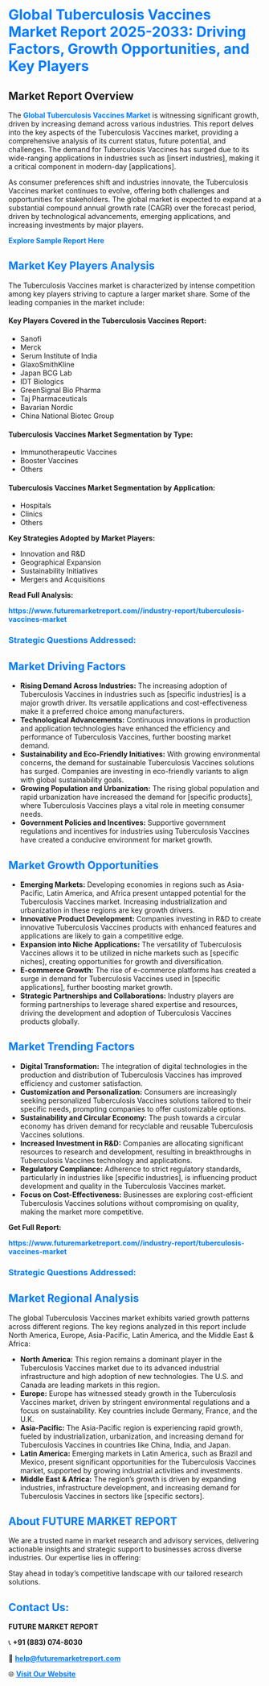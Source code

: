 <h1 style="color: #007BFF;">Global Tuberculosis Vaccines Market Report 2025-2033: Driving Factors, Growth Opportunities, and Key Players</h1>

<section id="overview">
<h2>Market Report Overview</h2>
<p>The <a href="https://www.futuremarketreport.com//industry-report/tuberculosis-vaccines-market" style="color: #007BFF; text-decoration: none;"><strong>Global Tuberculosis Vaccines Market</strong></a> is witnessing significant growth, driven by increasing demand across various industries. This report delves into the key aspects of the Tuberculosis Vaccines market, providing a comprehensive analysis of its current status, future potential, and challenges. The demand for Tuberculosis Vaccines has surged due to its wide-ranging applications in industries such as [insert industries], making it a critical component in modern-day [applications].</p>
<p>As consumer preferences shift and industries innovate, the Tuberculosis Vaccines market continues to evolve, offering both challenges and opportunities for stakeholders. The global market is expected to expand at a substantial compound annual growth rate (CAGR) over the forecast period, driven by technological advancements, emerging applications, and increasing investments by major players.</p>
</section>

<section id="overview">
<p><a href="https://www.futuremarketreport.com//request-sample/reportId=84815" style="color: #007BFF; text-decoration: none;"><strong>Explore Sample Report Here</strong></a></p>
</section>

<section id="key-players">
<h2 style="color: #007BFF;">Market Key Players Analysis</h2>
<p>The Tuberculosis Vaccines market is characterized by intense competition among key players striving to capture a larger market share. Some of the leading companies in the market include:</p>
<h4>Key Players Covered in the Tuberculosis Vaccines Report:</h4>
<ul><li>Sanofi</li><li>Merck</li><li>Serum Institute of India</li><li>GlaxoSmithKline</li><li>Japan BCG Lab</li><li>IDT Biologics</li><li>GreenSignal Bio Pharma</li><li>Taj Pharmaceuticals</li><li>Bavarian Nordic</li><li>China National Biotec Group</li></ul>
<h4>Tuberculosis Vaccines Market Segmentation by Type:</h4>
<ul><li>Immunotherapeutic Vaccines</li><li>Booster Vaccines</li><li>Others</li></ul>

<h4>Tuberculosis Vaccines Market Segmentation by Application:</h4>
<ul><li>Hospitals</li><li>Clinics</li><li>Others</li></ul>
<p><strong>Key Strategies Adopted by Market Players:</strong></p>
<ul>
<li>Innovation and R&D</li>
<li>Geographical Expansion</li>
<li>Sustainability Initiatives</li>
<li>Mergers and Acquisitions</li>
</ul>
</section>

<section>
<p><strong>Read Full Analysis: </strong></p><a href="https://www.futuremarketreport.com//industry-report/tuberculosis-vaccines-market" style="color: #007BFF; text-decoration: none;"><strong>https://www.futuremarketreport.com//industry-report/tuberculosis-vaccines-market</strong></a>
<h3 style="color: #007BFF;">Strategic Questions Addressed:</h3>
</section>

<section id="driving-factors">
<h2 style="color: #007BFF;">Market Driving Factors</h2>
<ul>
<li><strong>Rising Demand Across Industries:</strong> The increasing adoption of Tuberculosis Vaccines in industries such as [specific industries] is a major growth driver. Its versatile applications and cost-effectiveness make it a preferred choice among manufacturers.</li>
<li><strong>Technological Advancements:</strong> Continuous innovations in production and application technologies have enhanced the efficiency and performance of Tuberculosis Vaccines, further boosting market demand.</li>
<li><strong>Sustainability and Eco-Friendly Initiatives:</strong> With growing environmental concerns, the demand for sustainable Tuberculosis Vaccines solutions has surged. Companies are investing in eco-friendly variants to align with global sustainability goals.</li>
<li><strong>Growing Population and Urbanization:</strong> The rising global population and rapid urbanization have increased the demand for [specific products], where Tuberculosis Vaccines plays a vital role in meeting consumer needs.</li>
<li><strong>Government Policies and Incentives:</strong> Supportive government regulations and incentives for industries using Tuberculosis Vaccines have created a conducive environment for market growth.</li>
</ul>
</section>

<section id="growth-opportunities">
<h2 style="color: #007BFF;">Market Growth Opportunities</h2>
<ul>
<li><strong>Emerging Markets:</strong> Developing economies in regions such as Asia-Pacific, Latin America, and Africa present untapped potential for the Tuberculosis Vaccines market. Increasing industrialization and urbanization in these regions are key growth drivers.</li>
<li><strong>Innovative Product Development:</strong> Companies investing in R&D to create innovative Tuberculosis Vaccines products with enhanced features and applications are likely to gain a competitive edge.</li>
<li><strong>Expansion into Niche Applications:</strong> The versatility of Tuberculosis Vaccines allows it to be utilized in niche markets such as [specific niches], creating opportunities for growth and diversification.</li>
<li><strong>E-commerce Growth:</strong> The rise of e-commerce platforms has created a surge in demand for Tuberculosis Vaccines used in [specific applications], further boosting market growth.</li>
<li><strong>Strategic Partnerships and Collaborations:</strong> Industry players are forming partnerships to leverage shared expertise and resources, driving the development and adoption of Tuberculosis Vaccines products globally.</li>
</ul>
</section>

<section id="trending-factors">
<h2 style="color: #007BFF;">Market Trending Factors</h2>
<ul>
<li><strong>Digital Transformation:</strong> The integration of digital technologies in the production and distribution of Tuberculosis Vaccines has improved efficiency and customer satisfaction.</li>
<li><strong>Customization and Personalization:</strong> Consumers are increasingly seeking personalized Tuberculosis Vaccines solutions tailored to their specific needs, prompting companies to offer customizable options.</li>
<li><strong>Sustainability and Circular Economy:</strong> The push towards a circular economy has driven demand for recyclable and reusable Tuberculosis Vaccines solutions.</li>
<li><strong>Increased Investment in R&D:</strong> Companies are allocating significant resources to research and development, resulting in breakthroughs in Tuberculosis Vaccines technology and applications.</li>
<li><strong>Regulatory Compliance:</strong> Adherence to strict regulatory standards, particularly in industries like [specific industries], is influencing product development and quality in the Tuberculosis Vaccines market.</li>
<li><strong>Focus on Cost-Effectiveness:</strong> Businesses are exploring cost-efficient Tuberculosis Vaccines solutions without compromising on quality, making the market more competitive.</li>
</ul>
</section>

<section>
<p><strong>Get Full Report: </strong></p><a href="https://www.futuremarketreport.com//industry-report/tuberculosis-vaccines-market" style="color: #007BFF; text-decoration: none;"><strong>https://www.futuremarketreport.com//industry-report/tuberculosis-vaccines-market</strong></a>
<h3 style="color: #007BFF;">Strategic Questions Addressed:</h3>
</section>


<section id="regional-analysis">
<h2 style="color: #007BFF;">Market Regional Analysis</h2>
<p>The global Tuberculosis Vaccines market exhibits varied growth patterns across different regions. The key regions analyzed in this report include North America, Europe, Asia-Pacific, Latin America, and the Middle East & Africa:</p>
<ul>
<li><strong>North America:</strong> This region remains a dominant player in the Tuberculosis Vaccines market due to its advanced industrial infrastructure and high adoption of new technologies. The U.S. and Canada are leading markets in this region.</li>
<li><strong>Europe:</strong> Europe has witnessed steady growth in the Tuberculosis Vaccines market, driven by stringent environmental regulations and a focus on sustainability. Key countries include Germany, France, and the U.K.</li>
<li><strong>Asia-Pacific:</strong> The Asia-Pacific region is experiencing rapid growth, fueled by industrialization, urbanization, and increasing demand for Tuberculosis Vaccines in countries like China, India, and Japan.</li>
<li><strong>Latin America:</strong> Emerging markets in Latin America, such as Brazil and Mexico, present significant opportunities for the Tuberculosis Vaccines market, supported by growing industrial activities and investments.</li>
<li><strong>Middle East & Africa:</strong> The region’s growth is driven by expanding industries, infrastructure development, and increasing demand for Tuberculosis Vaccines in sectors like [specific sectors].</li>
</ul>
</section>

<footer>
<h2 style="color: #007BFF;">About FUTURE MARKET REPORT</h2>
<p>We are a trusted name in market research and advisory services, delivering actionable insights and strategic support to businesses across diverse industries. Our expertise lies in offering:</p>

<p>Stay ahead in today’s competitive landscape with our tailored research solutions.</p>

<h2 style="color: #007BFF;">Contact Us:</h2>
<p><strong>FUTURE MARKET REPORT</strong></p>
<p>📞 <strong>+91 (883) 074-8030</strong></p>
<p>📧 <strong><a href="mailto:help@futuremarketreport.com" style="color: #007BFF;">help@futuremarketreport.com</a></strong></p>
<p>🌐 <strong><a href="https://www.futuremarketreport.com/" style="color: #007BFF;">Visit Our Website</a></strong></p>
</footer>